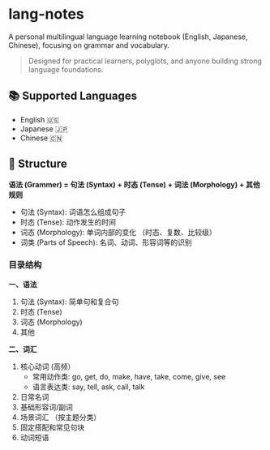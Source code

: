 # lang-notes

A personal multilingual language learning notebook (English, Japanese, Chinese), focusing on grammar and vocabulary.

> Designed for practical learners, polyglots, and anyone building strong language foundations.

## 📚 Supported Languages

- English 🇺🇸
- Japanese 🇯🇵
- Chinese 🇨🇳

## 📘 Structure

**语法 (Grammer) = 句法 (Syntax) + 时态 (Tense) + 词法 (Morphology) + 其他规则**

- 句法 (Syntax): 词语怎么组成句子
- 时态 (Tense): 动作发生的时间
- 词态 (Morphology): 单词内部的变化 （时态、复数、比较级）
- 词类 (Parts of Speech): 名词、动词、形容词等的识别

### 目录结构
**一、语法**
1. 句法 (Syntax): 简单句和复合句
2. 时态 (Tense)
3. 词态 (Morphology)
4. 其他
   
**二、词汇**
1. 核心动词 (高频）
    * 常用动作类: go, get, do, make, have, take, come, give, see
    * 语言表达类: say, tell, ask, call, talk 
2. 日常名词
3. 基础形容词/副词
4. 场景词汇 （按主题分类）
5. 固定搭配和常见句块
6. 动词短语
